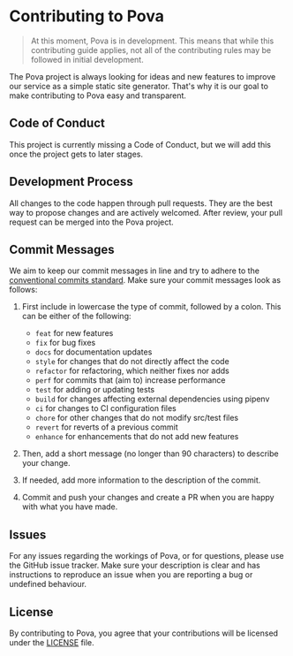 # Contributing to Pova
> At this moment, Pova is in development. This means that while this contributing guide applies, not all of the contributing rules may be followed in initial development.

The Pova project is always looking for ideas and new features to improve our service as a simple static site generator. That's why it is our goal to make contributing to Pova easy and transparent.

## Code of Conduct
This project is currently missing a Code of Conduct, but we will add this once the project gets to later stages.

## Development Process
All changes to the code happen through pull requests. They are the best way to propose changes and are actively welcomed. After review, your pull request can be merged into the Pova project.

## Commit Messages
We aim to keep our commit messages in line and try to adhere to the [conventional commits standard](https://www.conventionalcommits.org/en/v1.0.0-beta.2/). Make sure your commit messages look as follows:
1. First include in lowercase the type of commit, followed by a colon. This can be either of the following:
    - `feat` for new features
    - `fix` for bug fixes
    - `docs` for documentation updates
    - `style` for changes that do not directly affect the code
    - `refactor` for refactoring, which neither fixes nor adds
    - `perf` for commits that (aim to) increase performance
    - `test` for adding or updating tests
    - `build` for changes affecting external dependencies using pipenv
    - `ci` for changes to CI configuration files
    - `chore` for other changes that do not modify src/test files
    - `revert` for reverts of a previous commit
    - `enhance` for enhancements that do not add new features
    
2. Then, add a short message (no longer than 90 characters) to describe your change.
3. If needed, add more information to the description of the commit.
4. Commit and push your changes and create a PR when you are happy with what you have made.

## Issues
For any issues regarding the workings of Pova, or for questions, please use the GitHub issue tracker. Make sure your description is clear and has instructions to reproduce an issue when you are reporting a bug or undefined behaviour.

## License
By contributing to Pova, you agree that your contributions will be licensed under the [LICENSE](LICENSE.md) file.